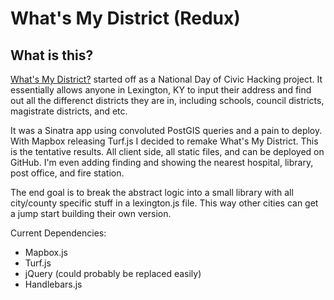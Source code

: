 # What's My District (Redux)

## What is this?

[What's My District?](http://www.whatsmydistrict.org) started off as a National
Day of Civic Hacking project. It essentially allows anyone in Lexington, KY to
input their address and find out all the differenct districts they are in,
including schools, council districts, magistrate districts, and etc.


It was a Sinatra app using convoluted PostGIS queries and a pain to deploy.
With Mapbox releasing Turf.js I decided to remake What's My District. This
is the tentative results. All client side, all static files, and can be
deployed on GitHub. I'm even adding finding and showing the nearest
hospital, library, post office, and fire station.


The end goal is to break the abstract logic into a small
library with all city/county specific stuff in a lexington.js file. This
way other cities can get a jump start building their own version.

Current Dependencies:

- Mapbox.js
- Turf.js
- jQuery (could probably be replaced easily)
- Handlebars.js